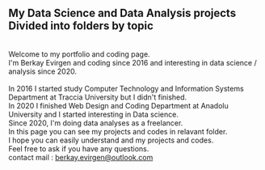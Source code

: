 ## My Data Science and Data Analysis projects Divided into folders by topic
<br/>Welcome to my portfolio and coding page.
<br/>I'm Berkay Evirgen and coding since 2016 and interesting in data science / analysis since 2020.<br/>
<br/>In 2016 I started study Computer Technology and Information Systems Department at Traccia University but I didn't finished.
<br/>In 2020 I finished Web Design and Coding Department at Anadolu University and I started interesting in Data science.
<br/>Since 2020, I'm doing data analyses as a freelancer.
<br/>In this page you can see my projects and codes in relavant folder.
<br/>I hope you can easily understand and my projects and codes.
<br/>Feel free to ask if you have any questions.
<br/>contact mail : berkay.evirgen@outlook.com
